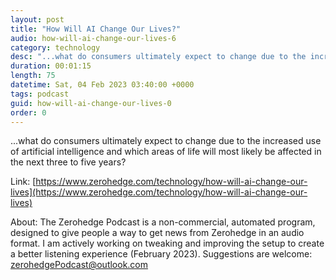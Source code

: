 ```yaml
---
layout: post
title: "How Will AI Change Our Lives?"
audio: how-will-ai-change-our-lives-6
category: technology
desc: "...what do consumers ultimately expect to change due to the increased use of artificial intelligence and which areas of life will most likely be affected in the next three to five years?"
duration: 00:01:15
length: 75
datetime: Sat, 04 Feb 2023 03:40:00 +0000
tags: podcast
guid: how-will-ai-change-our-lives-0
order: 0
---
```

...what do consumers ultimately expect to change due to the increased use of artificial intelligence and which areas of life will most likely be affected in the next three to five years?

Link: [https://www.zerohedge.com/technology/how-will-ai-change-our-lives](https://www.zerohedge.com/technology/how-will-ai-change-our-lives)

About: The Zerohedge Podcast is a non-commercial, automated program, designed to give people a way to get news from Zerohedge in an audio format.  I am actively working on tweaking and improving the setup to create a better listening experience (February 2023).  Suggestions are welcome: [zerohedgePodcast@outlook.com](mailto:zerohedgePodcast@outlook.com)
